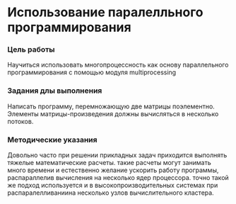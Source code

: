 # Использование паралелльного программирования

### Цель работы

Научиться использовать многопроцессность как основу параллельного программирования с помощью модуля multiprocessing

### Задания длы выполнения

Написать программу, перемножающую две матрицы поэлементно. Элементы матрицы-произведения должны вычисляться в несколько потоков.

### Методические указания

Довольно часто при решении прикладных задач приходится выполнять тяжелые математические расчеты. такие расчеты могут занимать много времени и естественно желание ускорить работу программы, распараллелив вычисления на несколько ядер процессора. точно такой же подход используется и в высокопроизводительных системах при распаралелливаниина несколько узлов вычислительного кластера.
